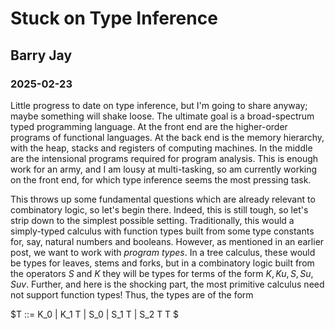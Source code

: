 # Stuck on Type Inference
## Barry Jay
### 2025-02-23

Little progress to date on type inference, but I'm going to share anyway; maybe something will shake loose. 
The ultimate goal is a broad-spectrum typed programming language. At the front end are the higher-order programs of functional languages. 
At the back end is the memory hierarchy, with the heap, stacks and registers of computing machines.
In the middle are the intensional programs required for program analysis. 
This is enough work for an army, and I am lousy at multi-tasking, so am currently working on the front end, for which type inference seems the most pressing task. 

This throws up some fundamental questions which are already relevant to combinatory logic, so let's begin there. Indeed, this is still tough, so let's strip down to the simplest possible setting. 
Traditionally, this would a simply-typed calculus with function types built from some type constants for, say, natural numbers and booleans. 
However, as mentioned in an earlier post, we want to work with *program types*. 
In a tree calculus, these would be types for leaves, stems and forks, but in a combinatory logic built from the operators $S$ and $K$ they will be types for terms of the form $K, Ku, S, Su, Suv$. 
Further, and here is the shocking part, the most primitive calculus need not support function types! Thus, the types are of the form

$T ::= K_0 | K_1 T | S_0 | S_1 T | S_2 T T $
